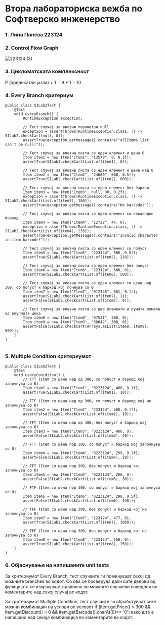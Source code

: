 # Втора лабораториска вежба по Софтверско инженерство
### 1. Лина Панева 223124
### 2. Control Flow Graph
![223124 (3)](https://github.com/panevalina/SI_2024_lab2_223124/assets/164191019/b434de6c-79ac-4219-9a48-eed4ecbcfaf3)
### 3. Цикломатската комплексност 
P (предикатни јазли) + 1 = 9 + 1 = 10
### 4. Every Branch критериум
```
public class SILab2Test {
    @Test
    void everyBranch() {
        RuntimeException exception;

        // Тест случај за влезни параметри null
        exception = assertThrows(RuntimeException.class, () -> SILab2.checkCart(null, 0));
        assertTrue(exception.getMessage().contains("allItems list can't be null!"));

        // Тест случај за влезна листа со еден елемент и цена 0
        Item item1 = new Item("Item1", "13579", 0, 0.1f);
        assertTrue(SILab2.checkCart(List.of(item1), 0));

        // Тест случај за влезна листа со еден елемент и цена над 0
        Item item2 = new Item("Item2", "24680", 660, 0.5f);
        assertTrue(SILab2.checkCart(List.of(item2), 600));

        // Тест случај за влезна листа со еден елемент без баркод
        Item item3 = new Item("Item3", null, 30, 0.2f);
        exception = assertThrows(RuntimeException.class, () -> SILab2.checkCart(List.of(item3), 100));
        assertTrue(exception.getMessage().contains("No barcode!"));

        // Тест случај за влезна листа со еден елемент со невалиден баркод
        Item item4 = new Item("Item4", "22*22", 44, 0);
        exception = assertThrows(RuntimeException.class, () -> SILab2.checkCart(List.of(item4), 233));
        assertTrue(exception.getMessage().contains("Invalid character in item barcode!"));

        // Тест случај за влезна листа со еден елемент со попуст
        Item item5 = new Item("Item5", "223124", 500, 0.5f);
        assertTrue(SILab2.checkCart(List.of(item5), 250));

        // Тест случај за влезна листа со еден елемент без попуст
        Item item6 = new Item("Item6", "223124", 500, 0);
        assertTrue(SILab2.checkCart(List.of(item6), 500));

        // Тест случај за влезна листа со еден елемент со цена над 300, со попуст и баркод кој почнува со 0
        Item item7 = new Item("Item7", "012345", 301, 0.1f);
        assertTrue(SILab2.checkCart(List.of(item7), 1));
        assertFalse(SILab2.checkCart(List.of(item7), 0));

        // Тест случај за влезна листа со два елементи и сумата помала од вкупната цена
        Item item8 = new Item("Item8", "97531", 300, 0);
        Item item9 = new Item("Item9", "08642", 300, 0);
        assertFalse(SILab2.checkCart(Arrays.asList(item8, item9), 599));
    }
}


```
### 5. Multiple Condition критериумот
```
public class SILab2Test {
    @Test
    void everyConiditon() {
        // TTT (Item со цена над од 300, со попуст и баркод кој започнува со 0)
        Item item1 = new Item("Item1", "0223124", 400, 0.1f);
        assertTrue(SILab2.checkCart(List.of(item1), 10));

        // TTF (Item со цена над од 300, со попуст и баркод кој не започнува со 0)
        Item item2 = new Item("Item2", "223124", 400, 0.1f);
        assertFalse(SILab2.checkCart(List.of(item2), 10));

        // TFT (Item со цена над од 300, без попуст и баркод кој започнува со 0)
        Item item3 = new Item("Item3", "0223124", 400, 0);
        assertFalse(SILab2.checkCart(List.of(item3), 40));

        // FTT (Item со цена под 300, со попуст и баркод кој започнува со 0)
        Item item4 = new Item("Item4", "0223124", 299, 0.1f);
        assertFalse(SILab2.checkCart(List.of(item4), 29));

        // FFT (Item со цена под 300, без попуст и баркод кој започнува со 0)
        Item item5 = new Item("Item5", "0223124", 200, 0);
        assertFalse(SILab2.checkCart(List.of(item5), 30));

        // FTF (Item со цена под 300, со попуст и баркод кој започнува со 0)
        Item item6 = new Item("Item6", "0223124", 298, 0.5f);
        assertFalse(SILab2.checkCart(List.of(item6), 148));

        // TFF (Item со цена над 300, без попуст и баркод кој не започнува со 0)
        Item item7 = new Item("Item7", "223124", 477, 0);
        assertTrue(SILab2.checkCart(List.of(item7), 1000));

        // FFF (Item со цена под 300, без попуст и баркод кој не започнува со 0)
        Item item8 = new Item("Item8", "223124", 150, 0);
        assertTrue(SILab2.checkCart(List.of(item8), 150));
    }
}
```
### 6. Објаснување на напишаните unit tests
За критериумот Every Branch, тест случаите ги поминуваат секој од можните branches во кодот. Со ова се проверува дали сите делови од функцијата се извршуваат правилно во можните случаеви наведени во коментарите над секој случај во кодот.

За критериумот Multiple Condition, тест случаите ги обработуваат сите можни комбинации на услови во условот if (item.getPrice() > 300 && item.getDiscount() > 0 && item.getBarcode().charAt(0)== '0') како што е напишано над секоја комбинација во коментарите во кодот. 
